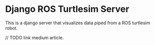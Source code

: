 # Django ROS Turtlesim Server

This is a django server that visualizes data piped from a ROS turtlesim robot.

// TODO link medium article.